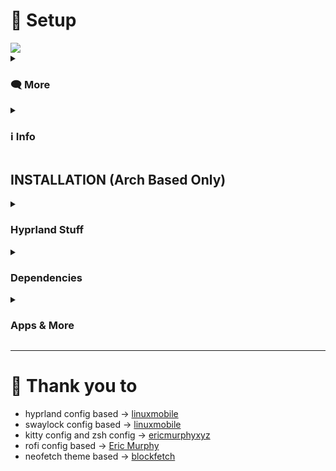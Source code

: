 # 💠 Setup

<img align="center" src="https://github.com/ashie74/imgs/blob/main/wall.png">

<details>
  
<summary><h3>🗨️ More</h3></summary>

<img align="center" src="https://github.com/ashie74/imgs/blob/main/tilles.png">
n/
<img align="center" src="https://github.com/ashie74/imgs/blob/main/flode.png">

</details>

<details>

<summary><h3>ℹ️ Info</h3></summary>

- Operating System: **EndeavourOS** 👾
- Window Manager: **Hyprland** 🎨
- Status Bar: **Hyprpanel** 💈
- Terminal: **kitty** 🐱
- Launcher: **rofi** 🚀
- Browser: **Zen Browser** (with BetterFox) 🦊
- File Manager: **nemo** 🗃️
- Image Viewer: **viewnior** 🖼️
- Video Player: **mpv** 🎬
- Lockscreen: **Swaylock** 🔒
- Fonts: **JetBrains Mono Nerd Font** 🔠

</details>

## INSTALLATION (Arch Based Only)

<div align="left">

<details>
  
<summary><h3>Hyprland Stuff</h3></summary>

- Installation using paru and pacman
```sh
sudo pacman -S paru
```

```sh
sudo pacman -S xdg-desktop-portal-hyprland hyprpicker hyprpaper
```
```sh
paru -S ags-hyprpanel-git hyprshot-git
```

</details>

<details>
<summary><h3>Dependencies</h3></summary>

- For nerd-fonts enter 42 ttf-jetbrains-mono-nerd 
- systemctl enable ly.service (enable Login Manager)
- move ly folder to /etc/ly/

```sh
sudo pacman -S nwg-look ly zsh man exa git polkit-kde-agent playerctl qt5-wayland qt6-wayland wtype nerd-fonts noto-fonts-emoji cliphist ark brightnessctl
```

</details>

<details>
<summary><h3>Apps & More</h3></summary>

- install [LazyVim](https://www.lazyvim.org/installation) (neovim config) 

```sh
sudo pacman -S neofetch htop viewnior neovim mpv nemo
```
```sh
paru -S rofi-lbonn-wayland rofi-emoji-git zen-browser-bin vscodium-bin
```

## Optional Apps

- obsidian setup [CLICK HERE](https://github.com/ashie74/obsidian-dotfile)
- brother-hl1118 package is for brother printer

```sh
sudo pacman -S obsidian cups cups-pdf print-manager spotify-launcher steam thunderbird
```
```sh
paru -S brother-hl1118 
```

## Theme Base

- how to change papirus folder color [CLICK HERE](https://github.com/catppuccin/papirus-folders) 

```sh
paru -S catppuccin-gtk-theme-mocha papirus-icon-theme papirus-folder-catppuccin-git swaylock-effects-git
```

### Pipewire
```sh
sudo pacman -S pipewire pipewire-alsa pipewire-audio pipewire-pulse pipewire-jack wireplumber gst-plugin-pipewire pavucontrol
```

</details>

</div>

<div align="left">

---

# 🩷 Thank you to 
- hyprland config based -> [linuxmobile](https://github.com/linuxmobile/hyprland-dots)
- swaylock config based -> [linuxmobile](https://github.com/linuxmobile/hyprland-dots/blob/Sakura/.config/swaylock/config)
- kitty config and zsh config -> [ericmurphyxyz](https://github.com/ericmurphyxyz/dotfiles)
- rofi config based -> [Eric Murphy](https://www.youtube.com/watch?v=v8w1i3wAKiw&t=154s)
- neofetch theme based -> [blockfetch](https://github.com/chick2d/neofetch-themes/blob/main/small/blockfetch.conf)
